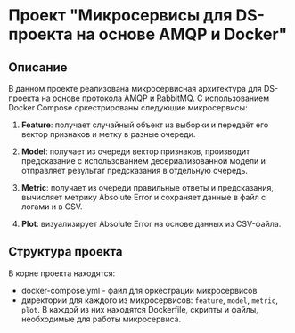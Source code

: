 # Проект "Микросервисы для DS-проекта на основе AMQP и Docker"

## Описание
В данном проекте реализована микросервисная архитектура для DS-проекта на основе протокола AMQP и RabbitMQ. С использованием Docker Compose оркестрированы следующие микросервисы:

1. **Feature**: получает случайный объект из выборки и передаёт его вектор признаков и метку в разные очереди.

2. **Model**: получает из очереди вектор признаков, производит предсказание с использованием десериализованной модели и отправляет результат предсказания в отдельную очередь.

3. **Metric**: получает из очереди правильные ответы и предсказания, вычисляет метрику Absolute Error и сохраняет данные в файл с логами и в CSV.

4. **Plot**: визуализирует Absolute Error на основе данных из CSV-файла.


## Структура проекта
В корне проекта находятся:
- docker-compose.yml - файл для оркестрации микросервисов
- директории для каждого из микросервисов: `feature`, `model`, `metric`, `plot`. В каждой из них находятся Dockerfile, скрипты и файлы, необходимые для работы микросервиса.